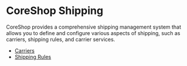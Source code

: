 # CoreShop Shipping

CoreShop provides a comprehensive shipping management system that allows you to define and configure various aspects of shipping, such as carriers, shipping rules, and carrier services.

* [Carriers](./01_Carriers.md)
* [Shipping Rules](./02_Shipping_Rules.md)